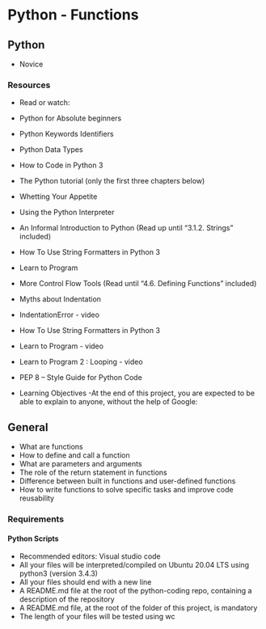 # Python - Functions
## Python
 - Novice

### Resources
- Read or watch:

- Python for Absolute beginners
- Python Keywords Identifiers
- Python Data Types
- How to Code in Python 3
- The Python tutorial (only the first three chapters below)
- Whetting Your Appetite
- Using the Python Interpreter
- An Informal Introduction to Python (Read up until “3.1.2. Strings” included)
- How To Use String Formatters in Python 3
- Learn to Program
- More Control Flow Tools (Read until “4.6. Defining Functions” included)
- Myths about Indentation
- IndentationError - video
- How To Use String Formatters in Python 3
- Learn to Program - video
- Learn to Program 2 : Looping - video
- PEP 8 – Style Guide for Python Code
- Learning Objectives
-At the end of this project, you are expected to be able to explain to anyone, without the help of Google:

## General
- What are functions
- How to define and call a function
- What are parameters and arguments
- The role of the return statement in functions
- Difference between built in functions and user-defined functions
- How to write functions to solve specific tasks and improve code reusability
### Requirements
#### Python Scripts
- Recommended editors: Visual studio code
- All your files will be interpreted/compiled on Ubuntu 20.04 LTS using python3 (version 3.4.3)
- All your files should end with a new line
- A README.md file at the root of the python-coding repo, containing a description of the repository
- A README.md file, at the root of the folder of this project, is mandatory
- The length of your files will be tested using wc
